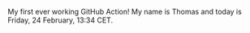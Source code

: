 My first ever working GitHub Action!
My name is Thomas and today is Friday, 24 February, 13:34 CET. 

